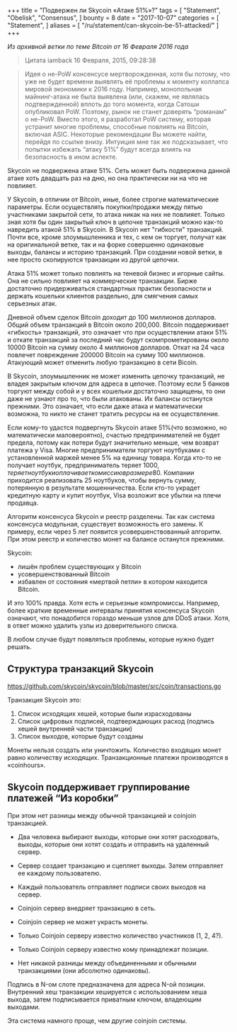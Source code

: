 +++
title = "Подвержен ли Skycoin «Атаке 51%»?"
tags = [
"Statement",
"Obelisk",
"Consensus",
]
bounty = 8
date = "2017-10-07"
categories = [
"Statement",
]
aliases = [
	"/ru/statement/can-skycoin-be-51-attacked/"
]
+++

*Из архивной ветки по теме Bitcoin от 16 Февраля 2016 года*

> Цитата iamback 16 Февраля, 2015, 09:28:38

> Идея о не-PoW консенсусе мертворожденная, хотя бы потому, что уже не будет времени выявлять
её проблемы к моменту коллапса мировой экономики к 2016 году.
Например, монопольная майнинг-атака не была выявлена (или, скажем, не являлась
подтвержденной) вплоть до того момента, когда Сатоши опубликовал PoW. Поэтому,
рынок не станет доверять “романам” о не-PoW.
Вместо этого, я разработал PoW систему, которая устранит многие проблемы,
способные повлиять на Bitcoin, включая ASIC. Некоторые рекомендации Вы можете найти,
перейдя по ссылке внизу. Интуиция мне так же подсказывает, что попытки избежать “атаку 51%” будут
всегда влиять на безопасность в ином аспекте.

Skycoin не подвержена атаке 51%. Сеть может быть подвержена данной атаке
хоть двадцать раз на дню, но она практически ни на что не повлияет.

У Skycoin, в отличии от Bitcoin, иные, более строгие математические параметры. Если
осуществлять покупки/продажи между пятью участниками закрытой сети,
то атака никак на них не повлияет. Только зная хотя бы один закрытый ключ
в цепочке транзакций можно как-то навредить атакой 51% в Skyсoin. В Skyсoin нет
"гибкости" транзакций. Почти все, кроме злоумышленника и тех, с кем он торгует,
получат как на оригинальной ветке, так и на форке совершенно одинаковые выходы,
балансы и историю транзакций. При создании новой ветки, в нее просто
скопируются транзакции из другой цепочки.

Атака 51% может только повлиять на теневой бизнес и
игорные сайты. Она не сильно повлияет на коммерческие транзакции.
Бирже достаточно придерживаться стандартных практик безопасности и держать кошельки клиентов
раздельно, для смягчения самых серьезных атак.

Дневной объем сделок Bitcoin доходит до 100 миллионов долларов. Общий
объем транзакций в Bitcoin около 200,000. Bitcoin поддерживает
«гибкость» транзакций, это означает что при осуществлении атаки 51% и откате
транзакций за последний час будут скомпрометированы около 10000 Bitcoin на сумму около
4 миллионов долларов. Откат на 24 часа повлечет
повреждение 200000 Bitcoin на сумму 100 миллионов. Атакующий
может отменить любую транзакцию в сети Bicoin.

В Skyсoin, злоумышленник не может изменить цепочку транзакций, не владея
закрытым ключом для адреса в цепочке. Поэтому если 5
банков торгуют между собой и
у всех кошельки достаточно защищены, то они даже не узнают про то, что были атакованы.
Их балансы останутся прежними. Это означает, что если даже атака
и математически возможна, то никто не станет тратить ресурсы на ее осуществление.

Если кому-то удастся подвергнуть Skyсoin атаке 51%(что возможно, но
математически маловероятно), счастью предпринимателей не будет предела,
потому как потери будут значительно меньше, чем возврат платежа у Visa. Многие
предприниматели торгуют ноутбуками с установленной маржей менее 5% на единицу товара. Когда
кто-то не получает ноутбук, предприниматель теряет 1000$, теряет
ноутбук и оплачивает комиссию в размере 80$. Компании приходится реализовать 25
ноутбуков, чтобы вернуть сумму, потерянную в результате мошенничества. Если кто-то украдет
кредитную карту и купит ноутбук, Visa
возложит все убытки на плечи продавца.

Алгоритм консенсуса Skycoin и реестр разделены. Так как система консенсуса
модульная, существует возможность его замены. К примеру, если через 5
лет появится усовершенствованный алгоритм. При этом реестр
и количество монет на балансе останутся прежними.

Skycoin:

- лишён проблем существующих у Bitcoin
- усовершенствованный Bitcoin
- избавлен от состояния «мертвой петли» в котором находится Bitcoin.

И это 100% правда. Хотя есть и серьезные компромиссы. Например, более
краткие временные интервалы принятия консенсуса Skycoin означают, что понадобится гораздо
меньше узлов для DDoS атаки. Хотя, в ответ можно
удалить узлы из доверительного списка.

В любом случае будут появляться проблемы, которые нужно будет решать.

## Структура транзакций Skycoin

https://github.com/skycoin/skycoin/blob/master/src/coin/transactions.go

Транзакция Skycoin это:

1) Список исходящих хешей, которые были израсходованы
2) Список цифровых подписей, подтверждающих расход (подпись хешей
внутренней части транзакции)
3) Список выходов, которые будут созданы

Монеты нельзя создать или уничтожить. Количество входящих монет равно
количеству исходящих. Транзакционные платежи производятся в «coinhours».

## Skycoin поддерживает группирование платежей “Из коробки”

При этом нет разницы между обычной транзакцией и coinjoin транзакцией.

- Два человека выбирают выходы, которые они хотят расходовать, выходы, которые они хотят
создать и отправить на удаленный сервер.
- Сервер создает транзакцию и сцепляет выходы. Затем отправляет ее
каждому пользователю.
- Каждый пользователь отправляет подписи своих выходов на сервер.
- Сoinjoin сервер внедряет транзакцию в сеть.

- Сoinjoin сервер не может украсть монеты.
- Только Сoinjoin серверу известно количество участников (1, 2, 4?).
- Только Сoinjoin серверу известно кому принадлежат позиции.
- Нет никакой разницы между объединенными и обычными транзакциями (они
абсолютно одинаковы).

Подпись в N-ом слоте предназначена для адреса N-ой позиции.
Внутренний хеш транзакции хешируется с использованием хеша выхода, затем
подписывается приватным ключом, владеющим выходами.

Эта система намного проще, чем другие coinjoin системы.
